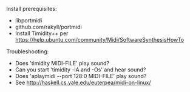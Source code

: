 Install prerequisites:
- libportmidi
- github.com/rakyll/portmidi
- Install Timidity++ per https://help.ubuntu.com/community/Midi/SoftwareSynthesisHowTo

Troubleshooting:
- Does 'timidity MIDI-FILE' play sound?
- Can you start 'timidity -iA and -Os' and hear sound?
- Does 'aplaymidi --port 128:0 MIDI-FILE' play sound?
- See http://haskell.cs.yale.edu/euterpea/midi-on-linux/
